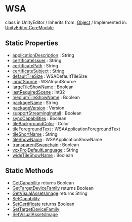 # WSA
class in UnityEditor
 / Inherits from: <a href="https://docs.unity3d.com/6000.0/Documentation/ScriptReference/Object.html">Object</a> / Implemented in: <a href="https://docs.unity3d.com/6000.0/Documentation/ScriptReference/UnityEditor.CoreModule.html">UnityEditor.CoreModule</a>

## Static Properties
- <a href="https://docs.unity3d.com/6000.0/Documentation/ScriptReference/WSA-applicationDescription.html">applicationDescription</a> : String
- <a href="https://docs.unity3d.com/6000.0/Documentation/ScriptReference/WSA-certificateIssuer.html">certificateIssuer</a> : String
- <a href="https://docs.unity3d.com/6000.0/Documentation/ScriptReference/WSA-certificatePath.html">certificatePath</a> : String
- <a href="https://docs.unity3d.com/6000.0/Documentation/ScriptReference/WSA-certificateSubject.html">certificateSubject</a> : String
- <a href="https://docs.unity3d.com/6000.0/Documentation/ScriptReference/WSA-defaultTileSize.html">defaultTileSize</a> : WSADefaultTileSize
- <a href="https://docs.unity3d.com/6000.0/Documentation/ScriptReference/WSA-inputSource.html">inputSource</a> : WSAInputSource
- <a href="https://docs.unity3d.com/6000.0/Documentation/ScriptReference/WSA-largeTileShowName.html">largeTileShowName</a> : Boolean
- <a href="https://docs.unity3d.com/6000.0/Documentation/ScriptReference/WSA-lastRequiredScene.html">lastRequiredScene</a> : Int32
- <a href="https://docs.unity3d.com/6000.0/Documentation/ScriptReference/WSA-mediumTileShowName.html">mediumTileShowName</a> : Boolean
- <a href="https://docs.unity3d.com/6000.0/Documentation/ScriptReference/WSA-packageName.html">packageName</a> : String
- <a href="https://docs.unity3d.com/6000.0/Documentation/ScriptReference/WSA-packageVersion.html">packageVersion</a> : Version
- <a href="https://docs.unity3d.com/6000.0/Documentation/ScriptReference/WSA-supportStreamingInstall.html">supportStreamingInstall</a> : Boolean
- <a href="https://docs.unity3d.com/6000.0/Documentation/ScriptReference/WSA-syncCapabilities.html">syncCapabilities</a> : Boolean
- <a href="https://docs.unity3d.com/6000.0/Documentation/ScriptReference/WSA-tileBackgroundColor.html">tileBackgroundColor</a> : Color
- <a href="https://docs.unity3d.com/6000.0/Documentation/ScriptReference/WSA-tileForegroundText.html">tileForegroundText</a> : WSAApplicationForegroundText
- <a href="https://docs.unity3d.com/6000.0/Documentation/ScriptReference/WSA-tileShortName.html">tileShortName</a> : String
- <a href="https://docs.unity3d.com/6000.0/Documentation/ScriptReference/WSA-tileShowName.html">tileShowName</a> : WSAApplicationShowName
- <a href="https://docs.unity3d.com/6000.0/Documentation/ScriptReference/WSA-transparentSwapchain.html">transparentSwapchain</a> : Boolean
- <a href="https://docs.unity3d.com/6000.0/Documentation/ScriptReference/WSA-vcxProjDefaultLanguage.html">vcxProjDefaultLanguage</a> : String
- <a href="https://docs.unity3d.com/6000.0/Documentation/ScriptReference/WSA-wideTileShowName.html">wideTileShowName</a> : Boolean

## Static Methods
- <a href="https://docs.unity3d.com/6000.0/Documentation/ScriptReference/WSA.GetCapability.html">GetCapability</a> returns Boolean
- <a href="https://docs.unity3d.com/6000.0/Documentation/ScriptReference/WSA.GetTargetDeviceFamily.html">GetTargetDeviceFamily</a> returns Boolean
- <a href="https://docs.unity3d.com/6000.0/Documentation/ScriptReference/WSA.GetVisualAssetsImage.html">GetVisualAssetsImage</a> returns String
- <a href="https://docs.unity3d.com/6000.0/Documentation/ScriptReference/WSA.SetCapability.html">SetCapability</a>
- <a href="https://docs.unity3d.com/6000.0/Documentation/ScriptReference/WSA.SetCertificate.html">SetCertificate</a> returns Boolean
- <a href="https://docs.unity3d.com/6000.0/Documentation/ScriptReference/WSA.SetTargetDeviceFamily.html">SetTargetDeviceFamily</a>
- <a href="https://docs.unity3d.com/6000.0/Documentation/ScriptReference/WSA.SetVisualAssetsImage.html">SetVisualAssetsImage</a>
